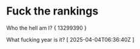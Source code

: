 # Fuck the rankings

Who the hell am I?
{ 13299390 }

What fucking year is it?
[ 2025-04-04T06:36:40Z ]
